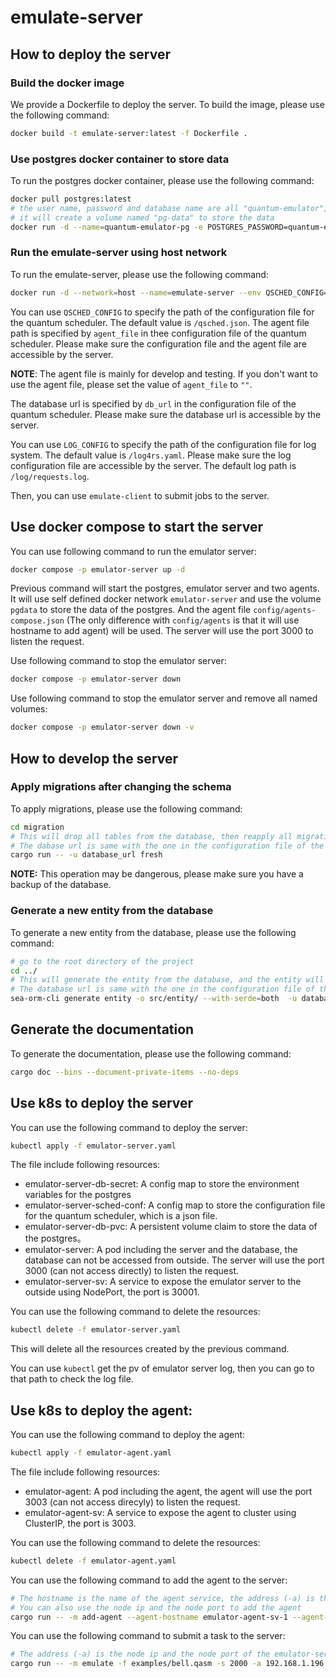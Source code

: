 # emulate-server

## How to deploy the server

### Build the docker image

We provide a Dockerfile to deploy the server. To build the image, please use the following command:

```bash
docker build -t emulate-server:latest -f Dockerfile .
```

### Use postgres docker container to store data

To run the postgres docker container, please use the following command:

```bash
docker pull postgres:latest
# the user name, password and database name are all "quantum-emulator", and the port is 5433
# it will create a volume named "pg-data" to store the data
docker run -d --name=quantum-emulator-pg -e POSTGRES_PASSWORD=quantum-emulator -e POSTGRES_USER=quantum-emulator -e POSTGRES_DB=quantum-emulator -p 5433:5432 --restart always -v pg-data:/var/lib/postgresql/data postgres:latest
```

### Run the emulate-server using host network

To run the emulate-server, please use the following command:

```bash
docker run -d --network=host --name=emulate-server --env QSCHED_CONFIG=/qsched.json --env LOG_CONFIG=/log4rs.yaml -v /path/to/qsched:/qsched.json -v /path/to/agent/file:/agent.json -v /path/to/log4rs:/log4rs.yaml --restart=always emulate-server:latest
```

You can use `QSCHED_CONFIG` to specify the path of the configuration file for the quantum scheduler. The default value is `/qsched.json`. The agent file path is specified by `agent_file` in thee configuration file of the quantum scheduler. Please make sure the configuration file and the agent file are accessible by the server.

**NOTE**: The agent file is mainly for develop and testing. If you don't want to use the agent file, please set the value of `agent_file` to `""`.

The database url is specified by `db_url` in the configuration file of the quantum scheduler. Please make sure the database url is accessible by the server.

You can use `LOG_CONFIG` to specify the path of the configuration file for log system. The default value is `/log4rs.yaml`. Please make sure the log configuration file are accessible by the server. The default log path is `/log/requests.log`.

Then, you can use `emulate-client` to submit jobs to the server.

## Use docker compose to start the server

You can use following command to run the emulator server:

```bash
docker compose -p emulator-server up -d
```

Previous command will start the postgres, emulator server and two agents. It will use self defined docker network `emulator-server` and use the volume `pgdata` to store the data of the postgres. And the agent file `config/agents-compose.json` (The only difference with `config/agents` is that it will use hostname to add agent) will be used. The server will use the port 3000 to listen the request.

Use following command to stop the emulator server:

```bash
docker compose -p emulator-server down
```

Use following command to stop the emulator server and remove all named volumes:

```bash
docker compose -p emulator-server down -v
```

## How to develop the server

### Apply migrations after changing the schema

To apply migrations, please use the following command:

```bash
cd migration
# This will drop all tables from the database, then reapply all migrations
# The dabase url is same with the one in the configuration file of the quantum scheduler, that means the databse you previously created
cargo run -- -u database_url fresh
```

**NOTE:** This operation may be dangerous, please make sure you have a backup of the database.

### Generate a new entity from the database

To generate a new entity from the database, please use the following command:

```bash
# go to the root directory of the project
cd ../
# This will generate the entity from the database, and the entity will be stored in the src/entity directory
# The database url is same with the one in the configuration file of the quantum scheduler, that means the databse you previously created
sea-orm-cli generate entity -o src/entity/ --with-serde=both  -u database_url
```

## Generate the documentation

To generate the documentation, please use the following command:

```bash
cargo doc --bins --document-private-items --no-deps
```

## Use k8s to deploy the server

You can use the following command to deploy the server:

```bash
kubectl apply -f emulator-server.yaml
```

The file include following resources:
- emulator-server-db-secret: A config map to store the environment variables for the postgres
- emulator-server-sched-conf: A config map to store the configuration file for the quantum scheduler, which is a json file.
- emulator-server-db-pvc: A persistent volume claim to store the data of the postgres。
- emulator-server: A pod including the server and the database, the database can not be accessed from outside. The server will use the port 3000 (can not access directly) to listen the request.
- emulator-server-sv: A service to expose the emulator server to the outside using NodePort, the port is 30001.

You can use the following command to delete the resources:

```bash
kubectl delete -f emulator-server.yaml
```

This will delete all the resources created by the previous command.

You can use `kubectl` get the pv of emulator server log, then you can go to that path to check the log file.

## Use k8s to deploy the agent:

You can use the following command to deploy the agent:

```bash
kubectl apply -f emulator-agent.yaml
```

The file include following resources:
- emulator-agent: A pod including the agent, the agent will use the port 3003 (can not access direcyly) to listen the request.
- emulator-agent-sv: A service to expose the agent to cluster using ClusterIP, the port is 3003.

You can use the following command to delete the resources:

```bash
kubectl delete -f emulator-agent.yaml
```

You can use the following command to add the agent to the server:

```bash
# The hostname is the name of the agent service, the address (-a) is the cluster ip of the emulator-server service, you can use kubectl get servce to check it
# You can also use the node ip and the node port to add the agent
cargo run -- -m add-agent --agent-hostname emulator-agent-sv-1 --agent-port 3003 --agent-qubit-count 20 --agent-circuit-depth 20 -a 10.108.202.16:3000
```

You can use the following command to submit a task to the server:

```bash
# The address (-a) is the node ip and the node port of the emulator-server service
cargo run -- -m emulate -f examples/bell.qasm -s 2000 -a 192.168.1.196:30001
```